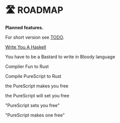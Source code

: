 # 🛣️ ROADMAP

**Planned features.**

For short version see [TODO](TODO.md).

[Write You A Haskell](https://github.com/helvm/write-you-a-haskell)

You have to be a Bastard to write in Bloody language

Compiler Fun to Rust

Compile PureScript to Rust

the PureScript makes you free

the PureScript will set you free 

"PureScript sets you free" 

"PureScript makes one free"
